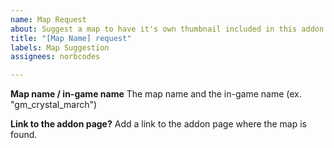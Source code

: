 ```yaml
---
name: Map Request
about: Suggest a map to have it's own thumbnail included in this addon :)
title: "[Map Name] request"
labels: Map Suggestion
assignees: norbcodes

---
```


**Map name / in-game name**
The map name and the in-game name (ex. "gm_crystal_march")

**Link to the addon page?**
Add a link to the addon page where the map is found.
